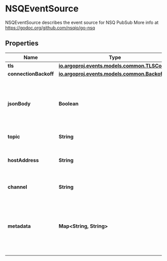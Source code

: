 

# NSQEventSource

NSQEventSource describes the event source for NSQ PubSub More info at https://godoc.org/github.com/nsqio/go-nsq
## Properties

Name | Type | Description | Notes
------------ | ------------- | ------------- | -------------
**tls** | [**io.argoproj.events.models.common.TLSConfig**](io.argoproj.events.models.common.TLSConfig.md) |  |  [optional]
**connectionBackoff** | [**io.argoproj.events.models.common.Backoff**](io.argoproj.events.models.common.Backoff.md) |  |  [optional]
**jsonBody** | **Boolean** | JSONBody specifies that all event body payload coming from this source will be JSON |  [optional]
**topic** | **String** | Topic to subscribe to. | 
**hostAddress** | **String** | HostAddress is the address of the host for NSQ lookup | 
**channel** | **String** | Channel used for subscription | 
**metadata** | **Map&lt;String, String&gt;** | Metadata holds the user defined metadata which will passed along the event payload. |  [optional]



